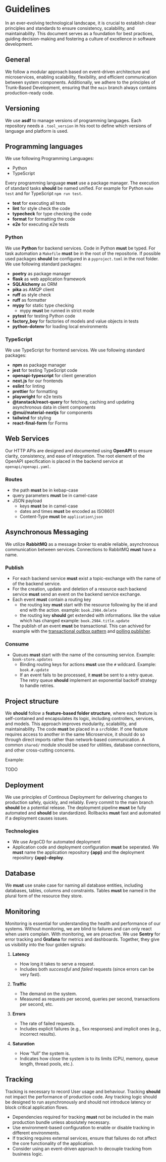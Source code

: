 # Guidelines

In an ever-evolving technological landscape, it is crucial to establish clear principles and standards to ensure consistency, scalability, and maintainability. This document serves as a foundation for best practices, guiding decision-making and fostering a culture of excellence in software development.

## General

We follow a modular approach based on event-driven architecture and microservices, enabling scalability, flexibility, and efficient communication between system components. Additionally, we adhere to the principles of Trunk-Based Development, ensuring that the `main` branch always contains production-ready code.

## Versioning

We use **asdf** to manage versions of programming languages. Each repository needs a `.tool_version` in his root to define which versions of language and platform is used.

## Programming languages

We use following Programming Languages:

- Python
- TypeScript

Every programming language **must** use a package manager. The execution of standard tasks **should** be named unified. For example for Python `make test` and for TypeScript `npm run test`.

- **test** for executing all tests
- **lint** for style check the code
- **typecheck** for type checking the code
- **format** for formatting the code
- **e2e** for executing e2e tests

### Python

We use **Python** for backend services. Code in Python **must** be typed. For task automation a `Makefile` **must** be in the root of the repositorie. If possible used packages **should** be configured in a `pyproject.toml` in the root folder. We use following standard packages:

- **poetry** as package manager
- **flask** as web application framework
- **SQLAlchemy** as ORM
- **pika** as AMQP client
- **ruff** as style check
- **ruff** as formatter
- **mypy** for static type checking
  - mypy **must** be runned in strict mode
- **pytest** for testing Python code
- **factory_boy** for factories of models and value objects in tests
- **python-dotenv** for loading local environments


### TypeScript

We use TypeScript for frontend services. We use following standard packages:

- **npm** as package manager
- **jest** for testing TypeScript code
- **openapi-typescript** for client generation
- **next.js** for our frontends
- **eslint** for linting
- **prettier** for formatting
- **playwright** for e2e tests
- **@tanstack/react-query** for fetching, caching and updating asynchronous data in client components
- **@mui/material-nextjs** for components
- **tailwind** for styling
- **react-final-form** for Forms


## Web Services

Our HTTP APIs are designed and documented using **OpenAPI** to ensure clarity, consistency, and ease of integration. The root element of the OpenAPI specification is placed in the backend service at `openapi/openapi.yaml`.

### Routes

- the path **must** be in kebap-case
- query parameters **must** be in camel-case
- JSON payload
  - keys **must** be in camel-case
  - dates and times **must** be encoded as ISO8601
  - Content-Type **must** be `application\json`

## Asynchronous Messaging

We utilize **RabbitMQ** as a message broker to enable reliable, asynchronous communication between services. Connections to RabbitMQ **must** have a name.

### Publish

- For each backend service **must** exist a topic-exchange with the name of of the backend service.
- For the creation, update and deletion of a resource each backend service **must** send an event on the backend service exchange.
- Each event **must** contain a routing key
  - the routing key **must** start with the resource following by the id and end with the action.
  example: `book.2984.delete`
  - the routing key **should** get extended with informations. like the value which has changed
  example: `book.2984.title.update`
- The publish of an event **must** be transactional. This can achived for example with the [transactional outbox pattern](https://microservices.io/patterns/data/transactional-outbox.html) and [polling publisher](https://microservices.io/patterns/data/polling-publisher.html).

### Consume

- Queues **must** start with the name of the consuming service. Example: `book-store.updates`
  - Binding routing keys for actions **must** use the `#` wildcard. Example: `book.#.update`
  - If an event fails to be processed, it **must** be sent to a retry queue. The retry queue **should** implement an exponential backoff strategy to handle retries.

## Project structure

We **should** follow a **feature-based folder structure**, where each feature is self-contained and encapsulates its logic, including controllers, services, and models. This approach improves modularity, scalability, and maintainability. The code **must** be placed in a `src`folder. If one feature requires access to another in the same Microservice, it should do so through direct imports rather than network-based communication. A common `shared/` module should be used for utilities, database connections, and other cross-cutting concerns. 

Example:

TODO

## Deployment

We use principles of Continous Deployment for delivering changes to production safely, quickly, and reliably. Every commit to the main branch **should** be a potential release. The deployment pipeline **must** be fully automated and **should** be standardized. Rollbacks **must** fast and automated if a deployment causes issues.

### Technologies

- We use ArgoCD for automated deployment
- Application code and deployment configuration **must** be seperated. We **must** name the application repository **{app}** and the deployment repository **{app}-deploy**.

## Database

We **must** use snake case for naming all database entities, including databases, tables, columns and constraints. Tables **must** be named in the plural form of the resource they store.

## Monitoring

Monitoring is essential for understanding the health and performance of our systems. Without monitoring, we are blind to failures and can only react when users complain. With monitoring, we are proactive. We use **Sentry** for error tracking and **Grafana** for metrics and dashboards. Together, they give us visibility into the four golden signals:

1. **Latency**  
   - How long it takes to serve a request.  
   - Includes both *successful* and *failed* requests (since errors can be very fast).  

2. **Traffic**  
   - The demand on the system.  
   - Measured as requests per second, queries per second, transactions per second, etc.  

3. **Errors**  
   - The rate of failed requests.  
   - Includes explicit failures (e.g., 5xx responses) and implicit ones (e.g., incorrect results).  

4. **Saturation**  
   - How “full” the system is.  
   - Indicates how close the system is to its limits (CPU, memory, queue length, thread pools, etc.).

## Tracking

Tracking is necessary to record User usage and behaviour. Tracking **should** not impact the performance of production code. Any tracking logic should be designed to run asynchronously and should not introduce latency or block critical application flows.

- Dependencies required for tracking **must** not be included in the main production bundle unless absolutely necessary.
- Use environment-based configuration to enable or disable tracking in different environments.
- If tracking requires external services, ensure that failures do not affect the core functionality of the application.
- Consider using an event-driven approach to decouple tracking from business logic.
